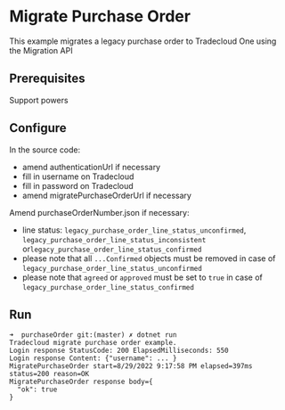 # Migrate Purchase Order

This example migrates a legacy purchase order to Tradecloud One using the Migration API

## Prerequisites

Support powers

## Configure

In the source code:
- amend authenticationUrl if necessary
- fill in username on Tradecloud
- fill in password on Tradecloud
- amend migratePurchaseOrderUrl if necessary

Amend purchaseOrderNumber.json if necessary:
- line status: `legacy_purchase_order_line_status_unconfirmed`, `legacy_purchase_order_line_status_inconsistent` or`legacy_purchase_order_line_status_confirmed`
- please note that all `...Confirmed` objects must be removed in case of `legacy_purchase_order_line_status_unconfirmed`
- please note that `agreed` or `approved` must be set to `true` in case of `legacy_purchase_order_line_status_confirmed`

## Run

```
➜  purchaseOrder git:(master) ✗ dotnet run
Tradecloud migrate purchase order example.
Login response StatusCode: 200 ElapsedMilliseconds: 550
Login response Content: {"username": ... }
MigratePurchaseOrder start=8/29/2022 9:17:58 PM elapsed=397ms status=200 reason=OK
MigratePurchaseOrder response body={
  "ok": true
}
```